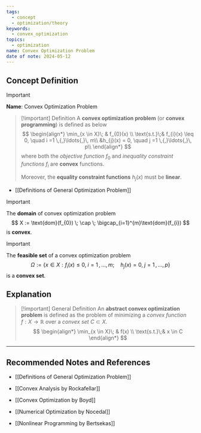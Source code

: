 ```yaml
---
tags:
  - concept
  - optimization/theory
keywords:
  - convex_optimization
topics:
  - optimization
name: Convex Optimization Problem
date of note: 2024-05-12
---
```


## Concept Definition

>[!important]
>**Name**: Convex Optimization Problem

>[!important] Definition
>A  **convex optimization problem** (or **convex programming**) is defined as below
>$$
>\begin{align*}
>\min_{x \in X}\; & f_{0}(x) \\
>\text{s.t.}\;& f_{i}(x) \leq 0, \quad i =1 \,{,}\ldots{,}\, m\\
>&h_{j}(x) = 0, \quad j =1 \,{,}\ldots{,}\, p\\
\end{align*}
>$$
>where both the *objective function* $f_{0}$ and *inequality constraint functions* $f_{i}$ are **convex** functions.
>
>Moreover, the **equality constraint functions** $h_{j}(x)$ must be **linear**.

- [[Definitions of General Optimization Problem]]

>[!important]
>The **domain** of convex optimization problem 
>$$
>X := \text{dom}(f_{0}) \; \cap \; \bigcap_{i=1}^{m}\text{dom}(f_{i})
>$$ 
>is **convex**.


>[!important] 
>The **feasible set** of a convex optimization problem
>$$
>\Omega := \left\{ x\in X:  f_{i}(x) \leq 0, \; i =1 \,{,}\ldots{,}\, m;\quad h_{j}(x) = 0, \; j =1 \,{,}\ldots{,}\, p \right\}
>$$
>is a **convex set**.

## Explanation

>[!important] General Definition
>An  **abstract convex optimization problem**  is defined as the problem of minimizing a *convex function* $f: X \to \mathbb{R}$ over a *convex set* $C \subset X.$
>$$
>\begin{align*}
>\min_{x \in X}\; & f(x) \\
>\text{s.t.}\;& x \in C
\end{align*}
>$$






-----------
##  Recommended Notes and References

- [[Definitions of General Optimization Problem]]


- [[Convex Analysis by Rockafellar]]
- [[Convex Optimization by Boyd]]
- [[Numerical Optimization by Nocedal]]
- [[Nonlinear Programming by Bertsekas]]
